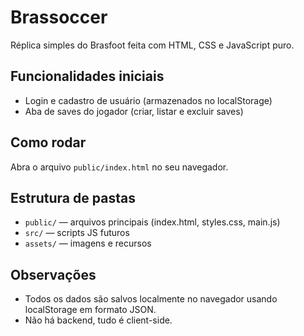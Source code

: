 # Brassoccer

Réplica simples do Brasfoot feita com HTML, CSS e JavaScript puro.

## Funcionalidades iniciais
- Login e cadastro de usuário (armazenados no localStorage)
- Aba de saves do jogador (criar, listar e excluir saves)

## Como rodar
Abra o arquivo `public/index.html` no seu navegador.

## Estrutura de pastas
- `public/` — arquivos principais (index.html, styles.css, main.js)
- `src/` — scripts JS futuros
- `assets/` — imagens e recursos

## Observações
- Todos os dados são salvos localmente no navegador usando localStorage em formato JSON.
- Não há backend, tudo é client-side.
